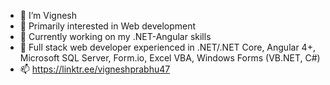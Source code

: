 - 👋 I’m Vignesh
- 👀 Primarily interested in Web development
- 🌱 Currently working on my .NET-Angular skills
- 💼 Full stack web developer experienced in .NET/.NET Core, Angular 4+, Microsoft SQL Server, Form.io, Excel VBA, Windows Forms (VB.NET, C#)
- 📫 https://linktr.ee/vigneshprabhu47
